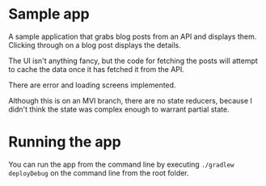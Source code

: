 # Sample app
A sample application that grabs blog posts from an API and displays them. Clicking through on a blog post displays the details.

The UI isn't anything fancy, but the code for fetching the posts will attempt to cache the data once it has fetched it from the API.

There are error and loading screens implemented.

Although this is on an MVI branch, there are no state reducers, because I didn't think the state was complex enough to warrant partial state.

# Running the app
You can run the app from the command line by executing `./gradlew deployDebug` on the command line from the root folder.
